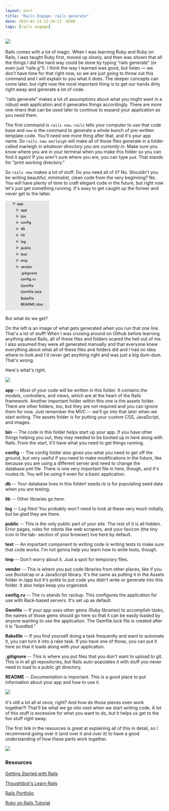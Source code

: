 ```yaml
---
layout: post
title: "Rails Engage: rails generate"
date: 2015-01-24 12:24:23 -0500
tags: [rails engage]
---
```


![](http://31.media.tumblr.com/d619155808e29c0d5005f4f663d11114/tumblr_mjfgq0AcrB1qd5tdto1_250.gif)

Rails comes with a lot of magic. When I was learning Ruby and Ruby on Rails, I was taught Ruby first, moved up slowly, and then was shown that all the things I did the hard way could be done by typing “rails generate” (or even just “rails g”!). I think the way I learned was good, but listen — we don’t have time for that right now, so we are just going to throw out this command and I will explain to you what it does. The deeper concepts can come later, but right now the most important thing is to get our hands dirty right away and generate a lot of code.

“rails generate” makes a lot of assumptions about what you might want in a robust web application and it generates things accordingly. There are more one-liners that can be used later to continue to expand your application as you need them.

The first command is `rails new`. `rails` tells your computer to use that code base and `new` is the command to generate a whole bunch of pre-written template code. You'll need one more thing after that, and it's your app name. So `rails new marleigh` will make all of those files generate in a folder called marleigh *in whatever directory you are currently in*. Make sure you know where you are in your terminal when you make this folder so you can find it again! If you aren't sure where you are, you can type `pwd`. That stands for "print working directory."

So `rails new` makes a lot of stuff. Do you need all of it? No. Shouldn't you be writing beautiful, minimalist, clean code from the very beginning? No. You will have plenty of time to craft elegant code in the future, but right now let's just get something running. It's easy to get caught up the former and never get to the latter.

![](/images/base_rails.png)

But what do we get? 

On the left is an image of what gets generated when you run that one line. That's a lot of stuff! When I was cruising around on Github before learning anything about Rails, all of these files and folders scared the hell out of me. I also assumed they were all generated manually and that everyone knew everything about what all of these files and folders did and I had no idea where to look and I'd never get anything right and was just a big dum-dum. That's wrong. 

Here's what's right.

![](http://33.media.tumblr.com/4256f4276b3aa11c3caf98a574a58296/tumblr_mjfgq0AcrB1qd5tdto5_250.gif)

**app** -- Most of your code will be written in this folder. It contains the models, controllers, and views, which are at the heart of the Rails framework. Another important folder within this one is the assets folder. There are other folders, too, but they are not required and you can ignore them for now. Just remember the MVC -- we'll go into that later when we start writing. The assets folder is for putting your custom CSS, JavaScript, and images.

**bin** -- The code in this folder helps start up your app. If you have other things helping you out, they may needed to be booted up in here along with Rails. From the start, it'll have what you need to get things running.

**config** -- The config folder also gives you what you need to get off the ground, but very useful if you need to make modifications in the future, like because you are using a different server and need to change the database.yml file. There is one very important file in here, though, and it's routes.rb. You will be using it even for a basic application.

**db** -- Your database lives in this folder! seeds.rb is for populating seed data when you are testing.

**lib** -- Other libraries go here.

**log** -- Log files! You probably won't need to look at these very much initially, but be glad they are there.

**public** -- This is the only public part of your site. The rest of it is all hidden. Error pages, rules for robots like web scrapers, and your favicon (the tiny icon in the tab- section of your browser) live here by default. 

**test** -- An important component to writing code is writing tests to make sure that code works. I'm not gonna help you learn how to write tests, though.

**tmp** -- Don't worry about it. Just a spot for temporary files.

**vendor** -- This is where you put code libraries from other places, like if you use Bootstrap or a JavaScript library. It's the same as putting it in the Assets folder in /app but it's polite to put code you didn't write or generate into this folder. It also helps keep you organized.

**config.ru** -- The ru stands for rackup. This configures the application for use with Rack-based servers. It's set up as default.

**Gemfile** -- If your app uses other gems (Ruby libraries) to accomplish tasks, the names of those gems should go here so that it can be easily loaded by anyone wanting to use the application. The Gemfile.lock file is created after it is "bundled."

**Rakefile** -- If you find yourself doing a task frequently and want to automate it, you can turn it into a rake task. If you have one of those, you can put it here so that it loads along with your application. 

**.gitignore** -- This is where you put files that you don't want to upload to git. This is in all git repositories, but Rails auto-populates it with stuff you never need to load to a public git directory.

**README** -- Documentation is important. This is a good place to put information about your app and how to use it.

![](http://33.media.tumblr.com/7a224527d4b66b9987bb912262058de1/tumblr_mjfgq0AcrB1qd5tdto4_250.gif)

It's still a lot all at once, right? And how do those pieces even work together?! That'll be what we go into next when we start writing code. A lot of this stuff *is* excessive for what you want to do, but it helps us get to the fun stuff right away. 

The first link in the resources is great at explaining all of this in detail, so I recommend going over it (and over it and over it) to have a good understanding of how these parts work together.

![](http://38.media.tumblr.com/8892c95636fd67bb843da6aa79c1ded4/tumblr_mjfgq0AcrB1qd5tdto2_250.gif)

### Resources

[Getting Started with Rails](http://guides.rubyonrails.org/getting_started.html)

[Thoughtbot's Learn Rails](https://upcase.com/trails)

[Rails Portfolio](https://github.com/petrjasek/rails-portfolio)

[Ruby on Rails Tutorial](http://rails-3-2.railstutorial.org/book)